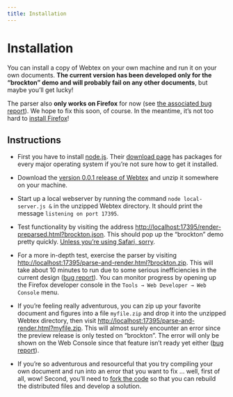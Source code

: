 ```yaml
---
title: Installation
---
```


Installation
============

You can install a copy of Webtex on your own machine and run it on your own
documents. **The current version has been developed only for the “brockton”
demo and will probably fail on any other documents**, but maybe you’ll get
lucky!

The parser also **only works on Firefox** for now (see [the associated bug
report](https://github.com/pkgw/webtex/issues/1)). We hope to fix this soon,
of course. In the meantime, it’s not too hard to [install
Firefox](http://getfirefox.com/)!


Instructions
------------

* First you have to install [node.js](http://nodejs.org/download/). Their
  [download page](http://nodejs.org/download/) has packages for every major
  operating system if you’re not sure how to get it installed.

* Download the [version 0.0.1 release of
  Webtex](https://github.com/pkgw/webtex/releases/download/v0.0.1/distrib-tl2013-20141208.zip)
  and unzip it somewhere on your machine.

* Start up a local webserver by running the command `node local-server.js &`
  in the unzipped Webtex directory. It should print the message `listening on
  port 17395`.

* Test functionality by visiting the address
  [http://localhost:17395/render-preparsed.html?brockton.json](http://localhost:17395/render-preparsed.html?brockton.json).
  This should pop up the “brockton” demo pretty quickly. [Unless you’re using
  Safari, sorry](https://github.com/pkgw/webtex/issues/2).

* For a more in-depth test, exercise the parser by visiting
  [http://localhost:17395/parse-and-render.html?brockton.zip](http://localhost:17395/parse-and-render.html?brockton.zip).
  This will take about 10 minutes to run due to some serious inefficiencies in
  the current design ([bug report](https://github.com/pkgw/webtex/issues/3)).
  You can monitor progress by opening up the Firefox developer console in the
  `Tools → Web Developer → Web Console` menu.

* If you’re feeling really adventurous, you can zip up your favorite document
  and figures into a file `myfile.zip` and drop it into the unzipped Webtex
  directory, then visit
  [http://localhost:17395/parse-and-render.html?myfile.zip](http://localhost:17395/parse-and-render.html?myfile.zip).
  This will almost surely encounter an error since the preview release is only
  tested on “brockton”. The error will only be shown on the Web Console since
  that feature isn’t ready yet either ([bug
  report](https://github.com/pkgw/webtex/issues/4)).

* If you’re so adventurous and resourceful that you try compiling your own
  document and run into an error that you want to fix … well, first of all,
  wow! Second, you’ll need to [fork the code](https://github.com/pkgw/webtex)
  so that you can rebuild the distributed files and develop a solution.
